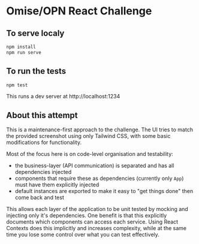 # Omise/OPN React Challenge

## To serve localy

```sh
npm install
npm run serve
```

## To run the tests

```sh
npm test
```

This runs a dev server at http://localhost:1234

## About this attempt

This is a maintenance-first approach to the challenge. The UI tries to match the provided screenshot using only Tailwind CSS, with some basic modifications for functionality.

Most of the focus here is on code-level organisation and testability:

- the business-layer (API communication) is separated and has all dependencies injected
- components that require these as dependencies (currently only `App`) must have them explicitly injected
- default instances are exported to make it easy to "get things done" then come back and test

This allows each layer of the application to be unit tested by mocking and injecting only it's dependencies. One benefit is that this explicitly documents which components can access each service. Using React Contexts does this implicitly and increases complexity, while at the same time you lose some control over what you can test effectively.
